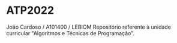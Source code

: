 # ATP2022
João Cardoso / A101400 / LEBIOM
Repositório referente à unidade curricular "Algoritmos e Técnicas de Programação".
